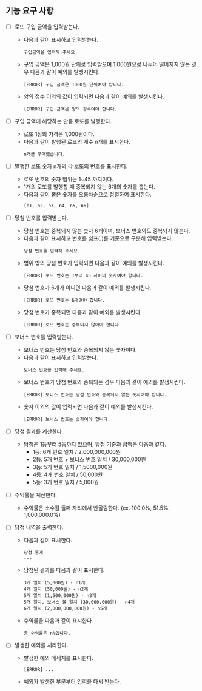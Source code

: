## 기능 요구 사항

- [ ] 로또 구입 금액을 입력받는다.

  - 다음과 같이 표시하고 입력받는다.
    ```
    구입금액을 입력해 주세요.
    ```
  - 구입 금액은 1,000원 단위로 입력받으며 1,000원으로 나누어 떨어지지 않는 경우 다음과 같이 예외를 발생시킨다.
    ```
    [ERROR] 구입 금액은 1000원 단위여야 합니다.
    ```
  - 양의 정수 이외의 값이 입력되면 다음과 같이 예외를 발생시킨다.
    ```
    [ERROR] 구입 금액은 양의 정수여야 합니다.
    ```

- [ ] 구입 금액에 해당하는 만큼 로또를 발행한다.

  - 로또 1장의 가격은 1,000원이다.
  - 다음과 같이 발행된 로또의 개수 n개를 표시한다.
    ```
    n개를 구매했습니다.
    ```

- [ ] 발행한 로또 숫자 n개의 각 로또의 번호를 표시한다.

  - 로또 번호의 숫자 범위는 1~45 까지이다.
  - 1개의 로또를 발행할 때 중복되지 않는 6개의 숫자를 뽑는다.
  - 다음과 같이 뽑은 숫자를 오름차순으로 정렬하여 표시한다.
    ```
    [n1, n2, n3, n4, n5, n6]
    ```

- [ ] 당첨 번호를 입력받는다.

  - 당첨 번호는 중복되지 않는 숫자 6개이며, 보너스 번호와도 중복되지 않는다.
  - 다음과 같이 표시하고 번호를 쉼표(,)를 기준으로 구분해 입력받는다.
    ```
    당첨 번호를 입력해 주세요.
    ```
  - 범위 밖의 당첨 번호가 입력되면 다음과 같이 예외를 발생시킨다.
    ```
    [ERROR] 로또 번호는 1부터 45 사이의 숫자여야 합니다.
    ```
  - 당첨 번호가 6개가 아니면 다음과 같이 예외를 발생시킨다.
    ```
    [ERROR] 로또 번호는 6개여야 합니다.
    ```
  - 당첨 번호가 중복되면 다음과 같이 예외를 발생시킨다.
    ```
    [ERROR] 로또 번호는 중복되지 않아야 합니다.
    ```

- [ ] 보너스 번호를 입력받는다.

  - 보너스 번호는 당첨 번호와 중복되지 않는 숫자이다.
  - 다음과 같이 표시하고 입력받는다.
    ```
    보너스 번호를 입력해 주세요.
    ```
  - 보너스 번호가 당첨 번호와 중복되는 경우 다음과 같이 예외를 발생시킨다.
    ```
    [ERROR] 보너스 번호는 당첨 번호와 중복되지 않는 숫자여야 합니다.
    ```
  - 숫자 이외의 값이 입력되면 다음과 같이 예외를 발생시킨다.
    ```
    [ERROR] 보너스 번호는 숫자여야 합니다.
    ```

- [ ] 당첨 결과를 계산한다.

  - 당첨은 1등부터 5등까지 있으며, 당첨 기준과 금액은 다음과 같다.
    - 1등: 6개 번호 일치 / 2,000,000,000원
    - 2등: 5개 번호 + 보너스 번호 일치 / 30,000,000원
    - 3등: 5개 번호 일치 / 1,5000,000원
    - 4등: 4개 번호 일치 / 50,000원
    - 5등: 3개 번호 일치 / 5,000원

- [ ] 수익률을 계산한다.

  - 수익률은 소수점 둘째 자리에서 반올림한다. (ex. 100.0%, 51.5%, 1,000,000.0%)

- [ ] 당첨 내역을 출력한다.

  - 다음과 같이 표시한다.
    ```
    당첨 통계
    ---
    ```
  - 당첨된 결과를 다음과 같이 표시한다.
    ```
    3개 일치 (5,000원) - n1개
    4개 일치 (50,000원) - n2개
    5개 일치 (1,500,000원) - n3개
    5개 일치, 보너스 볼 일치 (30,000,000원) - n4개
    6개 일치 (2,000,000,000원) - n5개
    ```
  - 수익률을 다음과 같이 표시한다.
    ```
    총 수익률은 n%입니다.
    ```

- [ ] 발생한 예외를 처리한다.
  - 발생한 예외 메세지를 표시한다.
    ```
    [ERROR] ...
    ```
  - 예외가 발생한 부분부터 입력을 다시 받는다.
